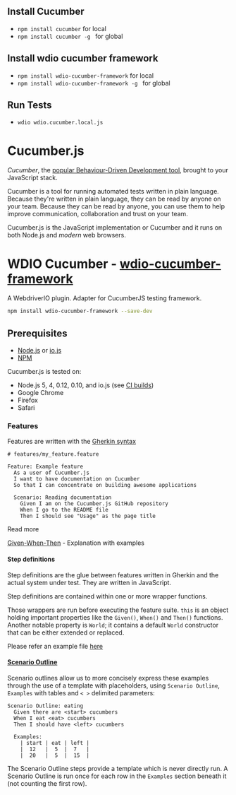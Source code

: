 ## Install Cucumber

- `npm install cucumber` for local
- `npm install cucumber -g ` for global

## Install wdio cucumber framework

- `npm install wdio-cucumber-framework` for local
- `npm install wdio-cucumber-framework -g ` for global

## Run Tests

- `wdio wdio.cucumber.local.js`


# Cucumber.js
   
*Cucumber*, the [popular Behaviour-Driven Development tool](https://cucumber.io), brought to your JavaScript stack.

Cucumber is a tool for running automated tests written in plain language. Because they're
written in plain language, they can be read by anyone on your team. Because they can be
read by anyone, you can use them to help improve communication, collaboration and trust on
your team.

Cucumber.js is the JavaScript implementation or Cucumber and it runs on both Node.js and *modern* web browsers. 

# WDIO Cucumber - [wdio-cucumber-framework](https://github.com/webdriverio/wdio-cucumber-framework)

A WebdriverIO plugin. Adapter for CucumberJS testing framework.

```bash
npm install wdio-cucumber-framework --save-dev
```

## Prerequisites

* [Node.js](https://nodejs.org) or [io.js](https://iojs.org)
* [NPM](https://www.npmjs.com)

Cucumber.js is tested on:

* Node.js 5, 4, 0.12, 0.10, and io.js (see [CI builds](https://travis-ci.org/cucumber/cucumber-js))
* Google Chrome
* Firefox
* Safari

### Features

Features are written with the [Gherkin syntax](https://github.com/cucumber/cucumber/wiki/Gherkin)

``` gherkin
# features/my_feature.feature

Feature: Example feature
  As a user of Cucumber.js
  I want to have documentation on Cucumber
  So that I can concentrate on building awesome applications

  Scenario: Reading documentation
    Given I am on the Cucumber.js GitHub repository
    When I go to the README file
    Then I should see "Usage" as the page title
```

Read more

[Given-When-Then](https://github.com/cucumber/cucumber/wiki/Given-When-Then) - Explanation with examples

#### Step definitions

Step definitions are the glue between features written in Gherkin and the actual system under test. They are written in JavaScript.

Step definitions are contained within one or more wrapper functions.

Those wrappers are run before executing the feature suite. `this` is an object holding important properties like the `Given()`, `When()` and `Then()` functions. Another notable property is `World`; it contains a default `World` constructor that can be either extended or replaced. 

Please refer an example file [here](https://github.com/sauravsantosh/sampleTests/blob/master/wdio-cucumber/cucumber-tests/step-definitions.js)

#### [Scenario Outline](https://github.com/cucumber/cucumber/wiki/Scenario-Outlines)

Scenario outlines allow us to more concisely express these examples through the use of a template with placeholders, using `Scenario Outline`, `Examples` with tables and `< >` delimited parameters:

```gherkin
Scenario Outline: eating
  Given there are <start> cucumbers
  When I eat <eat> cucumbers
  Then I should have <left> cucumbers

  Examples:
    | start | eat | left |
    |  12   |  5  |  7   |
    |  20   |  5  |  15  |
```

The Scenario Outline steps provide a template which is never directly run. A Scenario Outline is run once for each row in the `Examples` section beneath it (not counting the first row).


